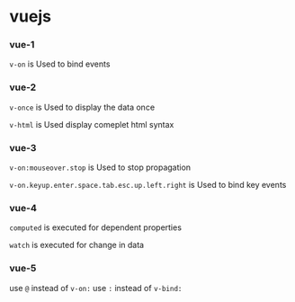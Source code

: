 # vuejs

### vue-1
`v-on` is Used to bind events

### vue-2
`v-once` is Used to display the data once

`v-html` is Used display comeplet html syntax

### vue-3
`v-on:mouseover.stop` is Used to stop propagation

`v-on.keyup.enter.space.tab.esc.up.left.right` is Used to bind key events

### vue-4
`computed` is executed for dependent properties

`watch` is executed for change in data

### vue-5
use `@` instead of `v-on:`
use `:` instead of `v-bind:`
